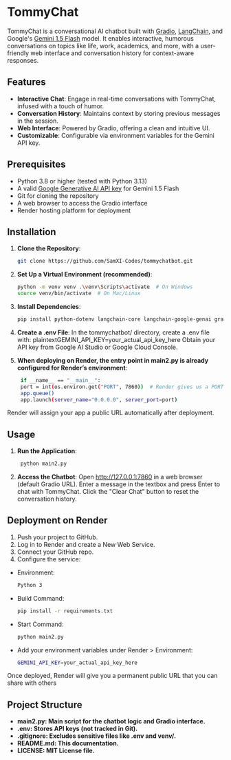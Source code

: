 # TommyChat

TommyChat is a conversational AI chatbot built with [Gradio](https://www.gradio.app/), [LangChain](https://python.langchain.com/), and Google's [Gemini 1.5 Flash](https://ai.google.dev/) model. It enables interactive, humorous conversations on topics like life, work, academics, and more, with a user-friendly web interface and conversation history for context-aware responses.

## Features
- **Interactive Chat**: Engage in real-time conversations with TommyChat, infused with a touch of humor.
- **Conversation History**: Maintains context by storing previous messages in the session.
- **Web Interface**: Powered by Gradio, offering a clean and intuitive UI.
- **Customizable**: Configurable via environment variables for the Gemini API key.

## Prerequisites
- Python 3.8 or higher (tested with Python 3.13)
- A valid [Google Generative AI API key](https://aistudio.google.com/) for Gemini 1.5 Flash
- Git for cloning the repository
- A web browser to access the Gradio interface
- Render hosting platform for deployment 

## Installation
1. **Clone the Repository**:
   ```bash
   git clone https://github.com/SamXI-Codes/tommychatbot.git

2. **Set Up a Virtual Environment (recommended)**:
   ```bash 
   python -m venv venv .\venv\Scripts\activate  # On Windows
   source venv/bin/activate  # On Mac/Linux

3. **Install Dependencies**:
    ```bash
    pip install python-dotenv langchain-core langchain-google-genai gradio

4. **Create a .env File**:
In the tommychatbot/ directory, create a .env file with:
plaintextGEMINI_API_KEY=your_actual_api_key_here
Obtain your API key from Google AI Studio or Google Cloud Console.

5. **When deploying on Render, the entry point in main2.py is already configured for Render’s environment**:
   ```bash
    if __name__ == "__main__":
    port = int(os.environ.get("PORT", 7860))  # Render gives us a PORT
    app.queue()
    app.launch(server_name="0.0.0.0", server_port=port)
Render will assign your app a public URL automatically after deployment.

## Usage
1. **Run the Application**:
   ```bash
    python main2.py

2. **Access the Chatbot**:
Open http://127.0.0.1:7860 in a web browser (default Gradio URL).
Enter a message in the textbox and press Enter to chat with TommyChat.
Click the "Clear Chat" button to reset the conversation history.

## Deployment on Render 
1. Push your project to GitHub.
2. Log in to Render and create a New Web Service.
3. Connect your GitHub repo.
4. Configure the service:
- Environment:
  ```bash
  Python 3
- Build Command:
   ```bash
   pip install -r requirements.txt
- Start Command:
   ```bash
  python main2.py
- Add your environment variables under Render > Environment:
  ```bash
  GEMINI_API_KEY=your_actual_api_key_here
Once deployed, Render will give you a permanent public URL that you can share with others

## Project Structure

- **main2.py: Main script for the chatbot logic and Gradio interface.**
- **.env: Stores API keys (not tracked in Git).**
- **.gitignore: Excludes sensitive files like .env and venv/.**
- **README.md: This documentation.**
- **LICENSE: MIT License file.**

